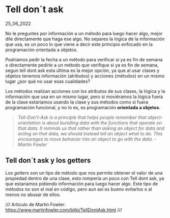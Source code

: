 # Tell don´t ask
25_06_2022

No le preguntes por información a un método para luego hacer algo, mejor dile directamente que haga ese algo. No separes la lógica de la información que usa, es un poco lo que viene a decir este principio enfocado en la programación orientada a objetos.

Podríamos pedir la fecha a un método para verificar si ya es fin de semana o directamente pedirle a un método que verifique si ya es fin de semana, segun tell dont ask esta última es la mejor opción, ya que al usar clases y objetos tenemos información (atributos) y acciones (métodos) en un mismo lugar ¿por qué no usar esas 
cualidades?
 
Los métodos realizan acciones con los atributos de sus clases, la lógica y la información que usa en un mismo lugar, pero si moviéramos la lógica fuera de la clase estaríamos usando la clase y sus métodos como si fuera programación funcional, y no lo es, es programación **orientada a objetos**.

> *Tell-Don't-Ask is a principle that helps people remember that object-orientation is about bundling data with the functions that operate on that data. It reminds us that rather than asking an object for data and acting on that data, we should instead tell an object what to do. This encourages to move behavior into an object to go with the data. - Martin Fowler*

## Tell don´t ask y los getters

Los *getters* son un tipo de método que nos permite obtener el valor de una propiedad dentro de una clase, esto rompería un poco con Tell dont ask, ya que estaríamos pidiendo información para luego hacer algo. Este tipo de métodos no son el mal en código, pero aun así es bueno evitarlos o al menos no abusar de ellos.

///
Articulo de Martin Fowler: https://www.martinfowler.com/bliki/TellDontAsk.html
///
